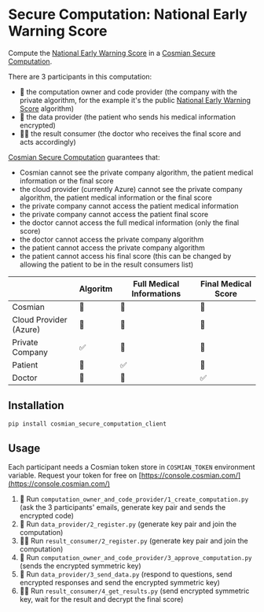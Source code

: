 # Secure Computation: National Early Warning Score

Compute the [National Early Warning Score](https://www.mdcalc.com/national-early-warning-score-news-2) in a [Cosmian Secure Computation](https://docs.cosmian.com/secure_computation/).

There are 3 participants in this computation:
- 🏢 the computation owner and code provider (the company with the private algorithm, for the example it's the public [National Early Warning Score](https://www.mdcalc.com/national-early-warning-score-news-2) algorithm)
- 🤒 the data provider (the patient who sends his medical information encrypted)
- 👩‍⚕️ the result consumer (the doctor who receives the final score and acts accordingly)

[Cosmian Secure Computation](https://docs.cosmian.com/secure_computation/) guarantees that:
- Cosmian cannot see the private company algorithm, the patient medical information or the final score
- the cloud provider (currently Azure) cannot see the private company algorithm, the patient medical information or the final score
- the private company cannot access the patient medical information
- the private company cannot access the patient final score
- the doctor cannot access the full medical information (only the final score)
- the doctor cannot access the private company algorithm
- the patient cannot access the private company algorithm
- the patient cannot access his final score (this can be changed by allowing the patient to be in the result consumers list)

|                        | Algoritm | Full Medical Informations | Final Medical Score |
|------------------------|----------|---------------------------|---------------------|
| Cosmian                | 🚫        | 🚫                         | 🚫                   |
| Cloud Provider (Azure) | 🚫        | 🚫                         | 🚫                   |
| Private Company        | ✅        | 🚫                         | 🚫                   |
| Patient                | 🚫        | ✅                         | 🚫                   |
| Doctor                 | 🚫        | 🚫                        | ✅                   |

## Installation

```bash
pip install cosmian_secure_computation_client
```

## Usage

Each participant needs a Cosmian token store in `COSMIAN_TOKEN` environment variable. Request your token for free on [https://console.cosmian.com/](https://console.cosmian.com/)

1. 🏢 Run `computation_owner_and_code_provider/1_create_computation.py` (ask the 3 participants' emails, generate key pair and sends the encrypted code)
1. 🤒 Run `data_provider/2_register.py` (generate key pair and join the computation)
1. 👩‍⚕️ Run `result_consumer/2_register.py` (generate key pair and join the computation)
1. 🏢 Run `computation_owner_and_code_provider/3_approve_computation.py` (sends the encrypted symmetric key)
1. 🤒 Run `data_provider/3_send_data.py` (respond to questions, send encrypted responses and send the encrypted symmetric key)
1. 👩‍⚕️ Run `result_consumer/4_get_results.py` (send encrypted symmetric key, wait for the result and decrypt the final score)
